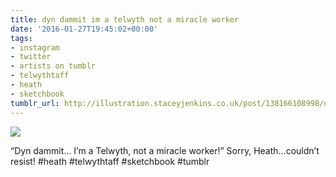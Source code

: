 ```yaml
---
title: dyn dammit im a telwyth not a miracle worker
date: '2016-01-27T19:45:02+00:00'
tags:
- instagram
- twitter
- artists on tumblr
- telwythtaff
- heath
- sketchbook
tumblr_url: http://illustration.staceyjenkins.co.uk/post/138166108998/dyn-dammit-im-a-telwyth-not-a-miracle-worker
---
```

 ![](/tumblr_files/tumblr_o1mmv23k1P1v28ub8o1_1280.jpg)  

“Dyn dammit… I’m a Telwyth, not a miracle worker!” Sorry, Heath…couldn’t resist! #heath #telwythtaff #sketchbook #tumblr

